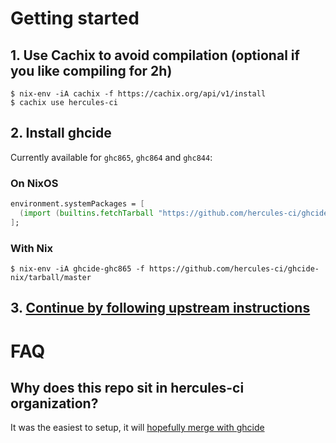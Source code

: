 # Getting started

## 1. Use Cachix to avoid compilation (optional if you like compiling for 2h)

    $ nix-env -iA cachix -f https://cachix.org/api/v1/install
    $ cachix use hercules-ci

## 2. Install ghcide

Currently available for `ghc865`, `ghc864` and `ghc844`:

### On NixOS

```nix
environment.systemPackages = [
  (import (builtins.fetchTarball "https://github.com/hercules-ci/ghcide-nix/tarball/master") {}).ghcide-ghc865
];
```

### With Nix

    $ nix-env -iA ghcide-ghc865 -f https://github.com/hercules-ci/ghcide-nix/tarball/master

## 3. [Continue by following upstream instructions](https://github.com/digital-asset/ghcide#test-ghcide)

# FAQ

## Why does this repo sit in hercules-ci organization?

It was the easiest to setup, it will [hopefully merge with ghcide](https://github.com/digital-asset/ghcide/issues/56)
